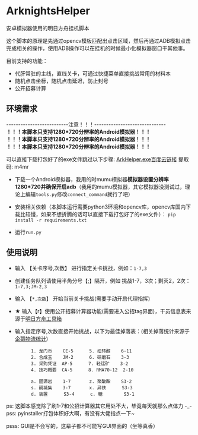 ArknightsHelper
====================================================================
安卓模拟器使用的明日方舟挂机脚本

这个脚本的原理是先通过opencv模板匹配出点击区域，然后再通过ADB模拟点击完成相关的操作，使用ADB操作可以在挂机的时候最小化模拟器窗口干其他事。

目前支持的功能：
   * 代肝常驻的主线，直线关卡，可通过快捷菜单直接挑战常用的材料本
   * 随机点击坐标，随机点击延迟，防止封号
   * 公开招募计算

环境需求
--------------------------------------------------------------------

--------------------------注意！！！------------------------------  
**！！！本脚本只支持1280*720分辨率的Android模拟器！！！**  
**！！！本脚本只支持1280*720分辨率的Android模拟器！！！**  
**！！！本脚本只支持1280*720分辨率的Android模拟器！！！**  

可以直接下载打包好了的exe文件跳过以下步骤: [ArkHelper.exe百度云链接](https://pan.baidu.com/s/1vayfznJiHWqpBx9BW4lJkQ) 提取码: m4mr  

* 下载一个Android模拟器，我用的时mumu模拟器**模拟器设置分辨率1280*720并确保开启adb**（我用的mumu模拟器，其它模拟器没测试过，理论上编辑`tools.py`修改`connect_command`就行了吧）

* 安装相关依赖（本脚本运行需要python3环境和opencv库，opencv库国内下载比较慢，如果不想折腾的话可以直接下载打包好了的exe文件）：
`pip install -r requirements.txt`

* 运行`run.py`

使用说明
--------------------------------------------------------------------
* 输入 【关卡序号,次数】 进行指定关卡挑战，例如：`1-7,3`
*  创建任务队列请使用半角分号【;】隔开，例如 挑战1-7，3次；剿灭2，2次：`1-7,3;JM-2,3`
* 输入 【`*,次数`】 开始当前关卡挑战(需要手动开启代理指挥)

* ★ 输入【r】使用公开招募计算器功能(需要进入公招tag界面)，干员信息表来源于[明日方舟工具箱](https://aktools.graueneko.xyz/)

* 输入指定序号,次数直接开始挑战，以下为最佳掉落表：(相关掉落统计来源于[企鹅物流统计](https://penguin-stats.io/))

            1. 龙门币    CE-5      5. 扭转醇    6-11
            2. 合成玉    JM-2      6. 研磨石    3-3
            3. 采购凭证  AP-5      7. 轻锰矿    3-2
            4. 技巧概要  CA-5      8. RMA70-12  2-10

            a. 固源岩    1-7       z. 聚酸酯    S3-2
            s. 酮凝集    3-7       x. 异铁      S3-3
            d. 装置      S3-4      c. 糖        S3-1


ps:  这脚本感觉除了刷1-7和公招计算器其它用处不大，毕竟每天就那么点体力 -_-  
pss:  pyinstaller打包体积好大啊，有没有大佬指点一下~  
  
  
  
  
  
  
  
  
  
  
  
  
  
  
  
  
  
  
  
  
  
  
  
  
  
  
psss: GUI是不会写的，这辈子都不可能写GUI界面的（坐等真香）  
